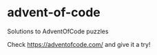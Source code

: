 # advent-of-code
Solutions to AdventOfCode puzzles

Check https://adventofcode.com/ and give it a try!
